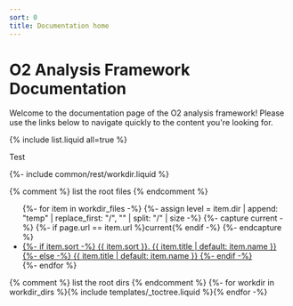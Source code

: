 ```yaml
---
sort: 0
title: Documentation home
---
```


# O2 Analysis Framework Documentation

Welcome to the documentation page of the O2 analysis framework! Please use the links below to navigate quickly to the content you're looking for. 

{% include list.liquid all=true %}

Test

{%- include common/rest/workdir.liquid %}

{% comment %} list the root files {% endcomment %}
<ul>
    {%- for item in workdir_files -%}
        {%- assign level = item.dir | append: "temp" | replace_first: "/", "" | split: "/" | size -%}
        {%- capture current -%}
            {%- if page.url == item.url %}current{% endif -%}
        {%- endcapture %}
        <li class="toc level-{{ level }} {{ current }}" data-sort="{{ item.sort }}" data-level="{{ level }}">
            <a class="d-flex flex-items-baseline {{ current }}" href="{{ item.url | relative_url }}">
                {%- if item.sort -%}
                    {{ item.sort }}. {{ item.title | default: item.name }}
                {%- else -%}
                    {{ item.title | default: item.name }}
                {%- endif -%}
            </a>
        </li>
    {%- endfor %}
</ul>

{% comment %} list the root dirs {% endcomment %}
{%- for workdir in workdir_dirs %}{% include templates/_toctree.liquid %}{% endfor -%}
